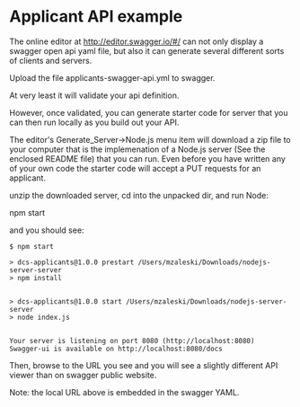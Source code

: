 # Applicant API example

The online editor at http://editor.swagger.io/#/ can not only display a swagger open api yaml file, but also it can generate several different sorts of clients and servers.

Upload the file applicants-swagger-api.yml to swagger. 

At very least it will validate your api definition.

However, once validated, you can generate starter code for server that you can then run locally as you build out your API.

The editor's Generate_Server->Node.js menu item will download a zip file to your computer that is the implemenation of a Node.js server (See the enclosed README file) that you can run.
Even before you have written any of your own code the starter code will accept a PUT requests for an applicant.

unzip the downloaded server, cd into the unpacked dir, and run Node:

npm start

and you should see:

```
$ npm start

> dcs-applicants@1.0.0 prestart /Users/mzaleski/Downloads/nodejs-server-server
> npm install


> dcs-applicants@1.0.0 start /Users/mzaleski/Downloads/nodejs-server-server
> node index.js


Your server is listening on port 8080 (http://localhost:8080)
Swagger-ui is available on http://localhost:8080/docs
```

Then, browse to the URL you see and you will see a slightly different API viewer than on swagger public website.

Note: the local URL above is embedded in the swagger YAML.
